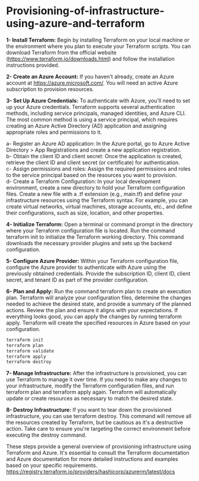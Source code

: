 # Provisioning-of-infrastructure-using-azure-and-terraform
**1- Install Terraform:** Begin by installing Terraform on your local machine or the environment where you plan to execute your Terraform scripts. You can download Terraform from the official website (https://www.terraform.io/downloads.html) and follow the installation instructions provided.

**2- Create an Azure Account:** If you haven't already, create an Azure account at https://azure.microsoft.com/. You will need an active Azure subscription to provision resources.

**3- Set Up Azure Credentials:** To authenticate with Azure, you'll need to set up your Azure credentials. Terraform supports several authentication methods, including service principals, managed identities, and Azure CLI. The most common method is using a service principal, which requires creating an Azure Active Directory (AD) application and assigning appropriate roles and permissions to it.

a- Register an Azure AD application: In the Azure portal, go to Azure Active Directory > App Registrations and create a new application registration.  
b- Obtain the client ID and client secret: Once the application is created, retrieve the client ID and client secret (or certificate) for authentication.  
c- Assign permissions and roles: Assign the required permissions and roles to the service principal based on the resources you want to provision.  
d- Create a Terraform Configuration: In your local development environment, create a new directory to hold your Terraform configuration files. Create a new file with a .tf extension (e.g., main.tf) and define your infrastructure resources using the Terraform syntax. For example, you can create virtual networks, virtual machines, storage accounts, etc., and define their configurations, such as size, location, and other properties.

**4- Initialize Terraform:** Open a terminal or command prompt in the directory where your Terraform configuration file is located. Run the command terraform init to initialize the Terraform working directory. This command downloads the necessary provider plugins and sets up the backend configuration.

**5- Configure Azure Provider:** Within your Terraform configuration file, configure the Azure provider to authenticate with Azure using the previously obtained credentials. Provide the subscription ID, client ID, client secret, and tenant ID as part of the provider configuration.

**6- Plan and Apply:** Run the command terraform plan to create an execution plan. Terraform will analyze your configuration files, determine the changes needed to achieve the desired state, and provide a summary of the planned actions. Review the plan and ensure it aligns with your expectations.
If everything looks good, you can apply the changes by running terraform apply. Terraform will create the specified resources in Azure based on your configuration.
``` bash
terraform init
terraform plan
terraform validate
terraform apply
terraform destroy
```

**7- Manage Infrastructure:** After the infrastructure is provisioned, you can use Terraform to manage it over time. If you need to make any changes to your infrastructure, modify the Terraform configuration files, and run terraform plan and terraform apply again. Terraform will automatically update or create resources as necessary to match the desired state.

**8- Destroy Infrastructure:** If you want to tear down the provisioned infrastructure, you can use terraform destroy. This command will remove all the resources created by Terraform, but be cautious as it's a destructive action. Take care to ensure you're targeting the correct environment before executing the destroy command.

These steps provide a general overview of provisioning infrastructure using Terraform and Azure. It's essential to consult the Terraform documentation and Azure documentation for more detailed instructions and examples based on your specific requirements. https://registry.terraform.io/providers/hashicorp/azurerm/latest/docs
